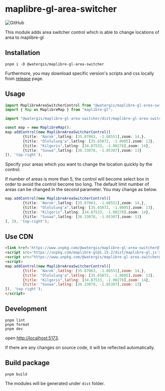 # maplibre-gl-area-switcher

![GitHub](https://img.shields.io/github/license/watergis/maplibre-gl-area-switcher)

This module adds area switcher control which is able to change locations of area to maplibre-gl

## Installation

```
pnpm i -D @watergis/maplibre-gl-area-switcher
```

Furthermore, you may download specific version's scripts and css locally from [release](https://github.com/watergis/maplibre-gl-export/releases) page.

## Usage

```ts
import MaplibreAreaSwitcherControl from "@watergis/maplibre-gl-area-switcher";
import { Map as MaplibreMap } from "maplibre-gl";

import "@watergis/maplibre-gl-area-switcher/dist/maplibre-gl-area-switcher.css";

const map = new MaplibreMap();
map.addControl(new MaplibreAreaSwitcherControl([
        {title: 'Narok',latlng: [35.87063, -1.08551],zoom: 14,}, 
        {title: "Ololulung'a",latlng: [35.65072, -1.0085],zoom: 13}, 
        {title: "Kilgoris",latlng: [34.87533, -1.00278],zoom: 14}, 
        {title: "Suswa",latlng: [36.33078, -1.05307],zoom: 13}
]), 'top-right');
```

Specify your areas which you want to change the location quickly by the control.

If number of areas is more than 5, the control will become select box in order to avoid the control become too long. The default limit number of areas can be changed in the second parameter. You may change as below.

```ts
map.addControl(new MaplibreAreaSwitcherControl([
        {title: 'Narok',latlng: [35.87063, -1.08551],zoom: 14,}, 
        {title: "Ololulung'a",latlng: [35.65072, -1.0085],zoom: 13}, 
        {title: "Kilgoris",latlng: [34.87533, -1.00278],zoom: 14}, 
        {title: "Suswa",latlng: [36.33078, -1.05307],zoom: 13}
], 3), 'top-right');
```

## Use CDN

```html
<link href='https://www.unpkg.com/@watergis/maplibre-gl-area-switcher@latest/dist/maplibre-gl-area-switcher.css' rel='stylesheet' />
<script src='https://unpkg.com/maplibre-gl@1.15.2/dist/maplibre-gl.js'></script>
<script src="https://www.unpkg.com/@watergis/maplibre-gl-area-switcher@latest/dist/maplibre-gl-area-switcher.umd.js"></script>
<script>
map.addControl(new MaplibreAreaSwitcherControl([
        {title: 'Narok',latlng: [35.87063, -1.08551],zoom: 14,}, 
        {title: "Ololulung'a",latlng: [35.65072, -1.0085],zoom: 13}, 
        {title: "Kilgoris",latlng: [34.87533, -1.00278],zoom: 14}, 
        {title: "Suswa",latlng: [36.33078, -1.05307],zoom: 13}
]), 'top-right');
</script>
```

## Development

```
pnpm lint
pnpm format
pnpm dev
```

open [http://localhost:5173](http://localhost:5173).

If there are any changes on source code, it will be reflected automatically.

## Build package

```
pnpm build
```

The modules will be generated under `dist` folder.
